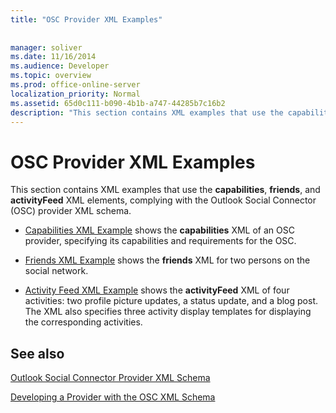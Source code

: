 ```yaml
---
title: "OSC Provider XML Examples"
 
 
manager: soliver
ms.date: 11/16/2014
ms.audience: Developer
ms.topic: overview
ms.prod: office-online-server
localization_priority: Normal
ms.assetid: 65d0c111-b090-4b1b-a747-44285b7c16b2
description: "This section contains XML examples that use the capabilities, friends, and activityFeed XML elements, complying with the Outlook Social Connector (OSC) provider XML schema."
---
```


# OSC Provider XML Examples

This section contains XML examples that use the **capabilities**, **friends**, and **activityFeed** XML elements, complying with the Outlook Social Connector (OSC) provider XML schema. 
  
- [Capabilities XML Example](capabilities-xml-example.md) shows the **capabilities** XML of an OSC provider, specifying its capabilities and requirements for the OSC. 
    
- [Friends XML Example](friends-xml-example.md) shows the **friends** XML for two persons on the social network. 
    
- [Activity Feed XML Example](activity-feed-xml-example.md) shows the **activityFeed** XML of four activities: two profile picture updates, a status update, and a blog post. The XML also specifies three activity display templates for displaying the corresponding activities. 
    
## See also



[Outlook Social Connector Provider XML Schema](outlook-social-connector-provider-xml-schema.md)


[Developing a Provider with the OSC XML Schema](developing-a-provider-with-the-osc-xml-schema.md)

